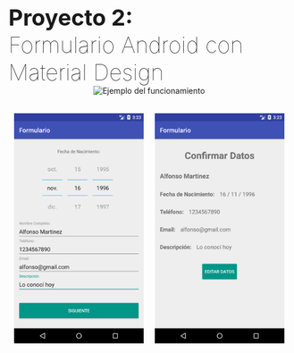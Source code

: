 <style>
    *{
        padding:0;
        margin:0;
        justify-content: center;
    }
    .display-4{
        font-size: 2.5rem;
        font-weight: 100;
    }
    .row{
        display:flex;
    }
    .img-fluid{
        width: 100%;
    }
    .img-gif{
        width: 50%;
    }
    .col-6{
        text-align:center;
        padding: 0 10px;
    }
    .mt-5{
        margin-top: 2rem;
    }
</style>
<div class="container">
    <h1 class="display-4"><b>Proyecto 2:</b><br>Formulario Android con Material Design</h1>
    <div class="row justify-content-center">
        <div class="col-6">
            <img alt="Ejemplo del funcionamiento" src="screenshot/example.gif" class="img-gif"/>
        </div>
    </div>
    <div class="row mt-5">
        <div class="col-6">
            <img alt="Primer Pantalla con los datos completados" src="screenshot/Layout1_Full.png" class="img-fluid">
        </div>
        <div class="col-6">
            <img alt="Segunda Pantalla con botón de editar" src="screenshot/Layout2.png" class="img-fluid">
        </div>
    </div>
</div>
